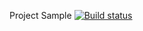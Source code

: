 Project Sample [![Build status](https://ci.appveyor.com/api/projects/status/6mc43pd2wp211uvh?svg=true)](https://ci.appveyor.com/project/NataKozlova/selenid)